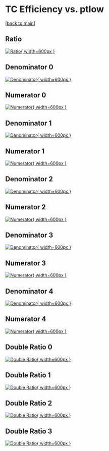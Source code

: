 # TC Efficiency vs. ptlow

[[back to main](./)]



## Ratio

[![Ratio](../mtv/var/TC_vtr_13_-1_eff_ptlow.png){ width=600px }](../mtv/var/TC_vtr_13_-1_eff_ptlow.pdf)

## Denominator 0

[![Denominator](../mtv/den/TC_vtr_13_-1_eff_ptlow_den0.png){ width=600px }](../mtv/den/TC_vtr_13_-1_eff_ptlow_den0.pdf)

## Numerator 0

[![Numerator](../mtv/num/TC_vtr_13_-1_eff_ptlow_num0.png){ width=600px }](../mtv/num/TC_vtr_13_-1_eff_ptlow_num0.pdf)

## Denominator 1

[![Denominator](../mtv/den/TC_vtr_13_-1_eff_ptlow_den1.png){ width=600px }](../mtv/den/TC_vtr_13_-1_eff_ptlow_den1.pdf)

## Numerator 1

[![Numerator](../mtv/num/TC_vtr_13_-1_eff_ptlow_num1.png){ width=600px }](../mtv/num/TC_vtr_13_-1_eff_ptlow_num1.pdf)

## Denominator 2

[![Denominator](../mtv/den/TC_vtr_13_-1_eff_ptlow_den2.png){ width=600px }](../mtv/den/TC_vtr_13_-1_eff_ptlow_den2.pdf)

## Numerator 2

[![Numerator](../mtv/num/TC_vtr_13_-1_eff_ptlow_num2.png){ width=600px }](../mtv/num/TC_vtr_13_-1_eff_ptlow_num2.pdf)

## Denominator 3

[![Denominator](../mtv/den/TC_vtr_13_-1_eff_ptlow_den3.png){ width=600px }](../mtv/den/TC_vtr_13_-1_eff_ptlow_den3.pdf)

## Numerator 3

[![Numerator](../mtv/num/TC_vtr_13_-1_eff_ptlow_num3.png){ width=600px }](../mtv/num/TC_vtr_13_-1_eff_ptlow_num3.pdf)

## Denominator 4

[![Denominator](../mtv/den/TC_vtr_13_-1_eff_ptlow_den4.png){ width=600px }](../mtv/den/TC_vtr_13_-1_eff_ptlow_den4.pdf)

## Numerator 4

[![Numerator](../mtv/num/TC_vtr_13_-1_eff_ptlow_num4.png){ width=600px }](../mtv/num/TC_vtr_13_-1_eff_ptlow_num4.pdf)

## Double Ratio 0

[![Double Ratio](../mtv/ratio/TC_vtr_13_-1_eff_ptlow_ratio0.png){ width=600px }](../mtv/ratio/TC_vtr_13_-1_eff_ptlow_ratio0.pdf)

## Double Ratio 1

[![Double Ratio](../mtv/ratio/TC_vtr_13_-1_eff_ptlow_ratio1.png){ width=600px }](../mtv/ratio/TC_vtr_13_-1_eff_ptlow_ratio1.pdf)

## Double Ratio 2

[![Double Ratio](../mtv/ratio/TC_vtr_13_-1_eff_ptlow_ratio2.png){ width=600px }](../mtv/ratio/TC_vtr_13_-1_eff_ptlow_ratio2.pdf)

## Double Ratio 3

[![Double Ratio](../mtv/ratio/TC_vtr_13_-1_eff_ptlow_ratio3.png){ width=600px }](../mtv/ratio/TC_vtr_13_-1_eff_ptlow_ratio3.pdf)

